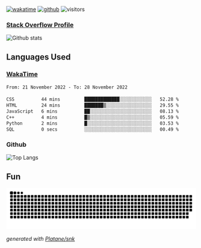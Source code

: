 [![wakatime](https://wakatime.com/badge/user/82c377cd-a54c-404c-b7df-177b313ca539.svg)](https://wakatime.com/@82c377cd-a54c-404c-b7df-177b313ca539)
[![github](https://img.shields.io/github/followers/xinthose?logo=github&style=plastic)](https://github.com/alanhamlett?tab=followers)
![visitors](https://visitor-badge.glitch.me/badge?page_id=xinthose&left_color=green&right_color=red)
### [Stack Overflow Profile](https://stackoverflow.com/users/4056146/xinthose)

![Github stats](https://github-readme-stats.vercel.app/api?username=xinthose&show_icons=true&theme=radical&count_private=true)

## Languages Used

### [WakaTime](https://wakatime.com/)
<!--START_SECTION:waka-->

```text
From: 21 November 2022 - To: 28 November 2022

CSS          44 mins         █████████████░░░░░░░░░░░░   52.28 %
HTML         24 mins         ███████▒░░░░░░░░░░░░░░░░░   29.55 %
JavaScript   6 mins          ██░░░░░░░░░░░░░░░░░░░░░░░   08.13 %
C++          4 mins          █▒░░░░░░░░░░░░░░░░░░░░░░░   05.59 %
Python       2 mins          █░░░░░░░░░░░░░░░░░░░░░░░░   03.53 %
SQL          0 secs          ░░░░░░░░░░░░░░░░░░░░░░░░░   00.49 %
```

<!--END_SECTION:waka-->

### Github

![Top Langs](https://github-readme-stats.vercel.app/api/top-langs/?username=xinthose)

## Fun
![github contribution grid snake animation](https://raw.githubusercontent.com/xinthose/xinthose/output/github-contribution-grid-snake.svg)

_generated with [Platane/snk](https://github.com/Platane/snk)_

